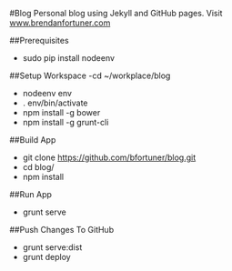 #Blog
Personal blog using Jekyll and GitHub pages. Visit www.brendanfortuner.com

##Prerequisites
- sudo pip install nodeenv

##Setup Workspace
-cd ~/workplace/blog
- nodeenv env
- . env/bin/activate
- npm install -g bower
- npm install -g grunt-cli

##Build App
- git clone https://github.com/bfortuner/blog.git
- cd blog/
- npm install

##Run App
- grunt serve

##Push Changes To GitHub
- grunt serve:dist
- grunt deploy

